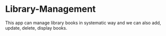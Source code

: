 # Library-Management
This app can manage library books in systematic way and we can also 
add, update, delete, display books.

